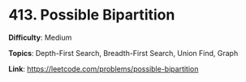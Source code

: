 # 413. Possible Bipartition

**Difficulty**: Medium

**Topics**: Depth-First Search, Breadth-First Search, Union Find, Graph

**Link**: https://leetcode.com/problems/possible-bipartition
